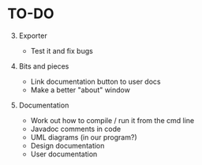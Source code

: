 TO-DO
=====

3. Exporter
	- Test it and fix bugs

4. Bits and pieces
	- Link documentation button to user docs
	- Make a better "about" window
	
5. Documentation
	- Work out how to compile / run it from the cmd line
	- Javadoc comments in code
	- UML diagrams (in our program?)
	- Design documentation
	- User documentation
	
